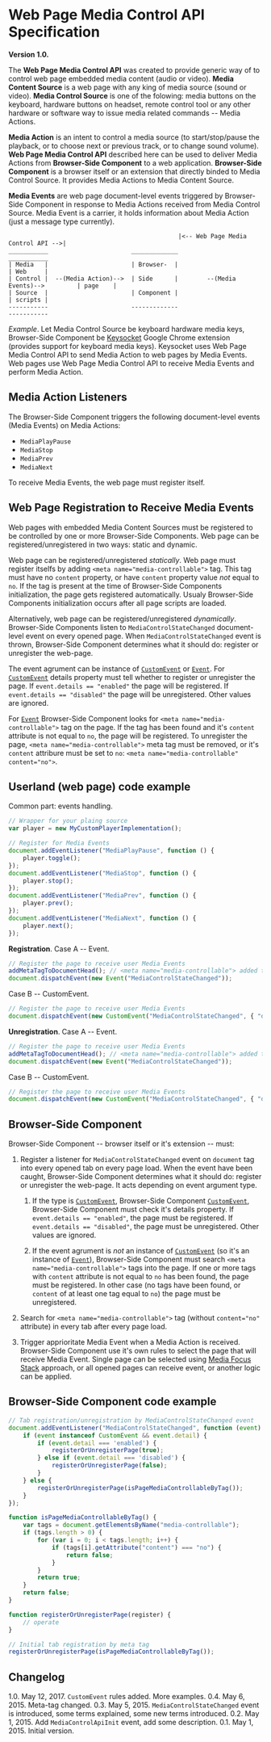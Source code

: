 Web Page Media Control API Specification
==========================================

**Version 1.0.**

The **Web Page Media Control API** was created to provide generic way of to control web page embedded media content (audio or video). **Media Content Source** is a web page with any king of media source (sound or video). **Media Control Source** is one of the folowing: media buttons on the keyboard, hardware buttons on headset, remote control tool or any other hardware or software way to issue media related commands -- Media Actions.

**Media Action** is an intent to control a media source (to start/stop/pause the playback, or to choose next or previous track, or to change sound volume). **Web Page Media Control API** described here can be used to deliver Media Actions from **Browser-Side Component** to a web application. **Browser-Side Component** is a browser itself or an extension that directly binded to Media Control Source. It provides Media Actions to Media Content Source.

**Media Events** are web page document-level events triggered by Browser-Side Component in response to Media Actions received from Media Control Source. Media Event is a carrier, it holds information about Media Action (just a message type currently).

```
                                               |<-- Web Page Media Control API -->|
___________                       _____________                                    ___________
| Media   |                       | Browser-  |                                    | Web     |
| Control |  --(Media Action)-->  | Side      |        --(Media Events)-->         | page    |
| Source  |                       | Component |                                    | scripts |
-----------                       -------------                                    -----------
```

*Example*. Let Media Control Source be keyboard hardware media keys, Browser-Side Component be [Keysocket](https://github.com/borismus/keysocket) Google Chrome extension (provides support for keyboard media keys). Keysocket uses Web Page Media Control API to send Media Action to web pages by Media Events. Web pages use Web Page Media Control API to receive Media Events and perform Media Action.

Media Action Listeners
----------------------

The Browser-Side Component triggers the following document-level events (Media Events) on Media Actions:

- `MediaPlayPause`
- `MediaStop`
- `MediaPrev`
- `MediaNext`

To receive Media Events, the web page must register itself.

Web Page Registration to Receive Media Events
---------------------------------------------

Web pages with embedded Media Content Sources must be registered to be controlled by one or more Browser-Side Components. Web page can be registered/unregistered in two ways: static and dynamic.

Web page can be registered/unregistered *statically*. Web page must register itselfs by adding `<meta name="media-controllable">` tag. This tag must have no `content` property, or have `content` property value *not* equal to `no`. If the tag is present at the time of Browser-Side Components initialization, the page gets registered automatically. Usualy Browser-Side Components initialization occurs after all page scripts are loaded.

Alternatively, web page can be registered/unregistered *dynamically*. Browser-Side Components listen to `MediaControlStateChanged` document-level event on every opened page. When `MediaControlStateChanged` event is thrown, Browser-Side Component determines what it should do: register or unregister the web-page.

The event agrument can be instance of [`CustomEvent`][custom-event] or [`Event`][event]. For [`CustomEvent`][custom-event] details property must tell whether to register or unregister the page. If `event.details == "enabled"` the page will be registered. If `event.details == "disabled"` the page will be unregistered. Other values are ignored.

For [`Event`][event] Browser-Side Component looks for `<meta name="media-controllable">` tag on the page. If the tag has been found and it's `content` attribute is not equal to `no`, the page will be registered. To unregister the page, `<meta name="media-controllable">` meta tag must be removed, or it's `content` attribure must be set to `no`: `<meta name="media-controllable" content="no">`.

Userland (web page) code example
--------------------------------

Common part: events handling.

``` js
// Wrapper for your plaing source
var player = new MyCustomPlayerImplementation();

// Register for Media Events
document.addEventListener("MediaPlayPause", function () {
    player.toggle();
});
document.addEventListener("MediaStop", function () {
    player.stop();
});
document.addEventListener("MediaPrev", function () {
    player.prev();
});
document.addEventListener("MediaNext", function () {
    player.next();
});
```

**Registration**. Case A -- Event.

``` js
// Register the page to receive user Media Events
addMetaTagToDocumentHead(); // <meta name="media-controllable"> added to html>head inside
document.dispatchEvent(new Event("MediaControlStateChanged"));
```

Case B -- CustomEvent.

``` js
// Register the page to receive user Media Events
document.dispatchEvent(new CustomEvent("MediaControlStateChanged", { "detail": "enabled" }));
```

**Unregistration**. Case A -- Event.

``` js
// Register the page to receive user Media Events
addMetaTagToDocumentHead(); // <meta name="media-controllable"> added to html>head inside
document.dispatchEvent(new Event("MediaControlStateChanged"));
```

Case B -- CustomEvent.

``` js
// Register the page to receive user Media Events
document.dispatchEvent(new CustomEvent("MediaControlStateChanged", { "detail": "disabled" }));
```

Browser-Side Component
----------------------

Browser-Side Component -- browser itself or it's extension -- must:

1. Register a listener for `MediaControlStateChanged` event on `document` tag into every opened tab on every page load. When the event have been caught, Browser-Side Component determines what it should do: register or unregister the web-page. It acts depending on event argument type.

    1. If the type is [`CustomEvent`][custom-event], Browser-Side Component  [`CustomEvent`][custom-event], Browser-Side Component must check it's details property. If `event.details == "enabled"`, the page must be registered. If `event.details == "disabled"`, the page must be unregistered. Other values are ignored.
    
    2. If the event agrument is *not* an instance of [`CustomEvent`][custom-event] (so it's an instance of [`Event`][event]), Browser-Side Component must search `<meta name="media-controllable">` tags into the page. If one or more tags with `content` attribute is not equal to `no` has been found, the page must be registered. In other case (no tags have been found, or `content` of at least one tag equal to `no`) the page must be unregistered.

2. Search for `<meta name="media-controllable">` tag (without `content="no"` attribute) in every tab after every page load.

3. Trigger apprioritate Media Event when a Media Action is received. Browser-Side Component use it's own rules to select the page that will receive Media Event. Single page can be selected using [Media Focus Stack](http://smus.com/remote-controls-web-media/) approach, or all opened pages can receive event, or another logic can be applied.

Browser-Side Component code example
-----------------------------------

```js
// Tab registration/unregistration by MediaControlStateChanged event
document.addEventListener("MediaControlStateChanged", function (event) {
    if (event instanceof CustomEvent && event.detail) {
        if (event.detail === 'enabled') {
            registerOrUnregisterPage(true);
        } else if (event.detail === 'disabled') {
            registerOrUnregisterPage(false);
        }
    } else {
        registerOrUnregisterPage(isPageMediaControllableByTag());
    }
});

function isPageMediaControllableByTag() {
    var tags = document.getElementsByName("media-controllable");
    if (tags.length > 0) {
        for (var i = 0; i < tags.length; i++) {
            if (tags[i].getAttribute("content") === "no") {
                return false;
            }
        }
        return true;
    }
    return false;
}

function registerOrUnregisterPage(register) {
    // operate
}

// Initial tab registration by meta tag
registerOrUnregisterPage(isPageMediaControllableByTag());
```

Changelog
---------

1.0. May 12, 2017. `CustomEvent` rules added. More examples.
0.4. May 6, 2015. Meta-tag changed.
0.3. May 5, 2015. `MediaControlStateChanged` event is introduced, some terms explained, some new terms introduced.
0.2. May 1, 2015. Add `MediaControlApiInit` event, add some description.
0.1. May 1, 2015. Initial version.

[custom-event]: https://developer.mozilla.org/en-US/docs/Web/API/CustomEvent
[event]: https://developer.mozilla.org/en-US/docs/Web/API/Event